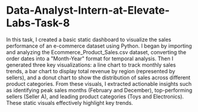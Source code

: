# Data-Analyst-Intern-at-Elevate-Labs-Task-8
In this task, I created a basic static dashboard to visualize the sales performance of an e-commerce dataset using Python. I began by importing and analyzing the Ecommerce_Product_Sales.csv dataset, converting the order dates into a "Month-Year" format for temporal analysis. Then I generated three key visualizations: a line chart to track monthly sales trends, a bar chart to display total revenue by region (represented by sellers), and a donut chart to show the distribution of sales across different product categories. From these visuals, I extracted actionable insights such as identifying peak sales months (February and December), top-performing sellers (Seller A), and leading product categories (Toys and Electronics). These static visuals effectively highlight key trends.
